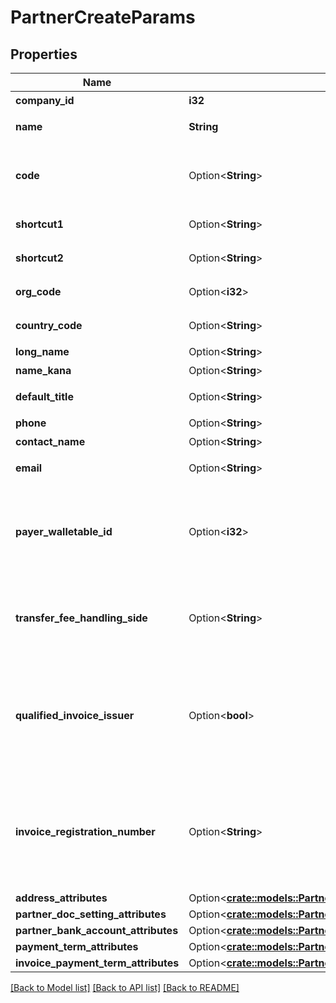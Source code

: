 # PartnerCreateParams

## Properties

Name | Type | Description | Notes
------------ | ------------- | ------------- | -------------
**company_id** | **i32** | 事業所ID | 
**name** | **String** | 取引先名 (255文字以内、重複不可) | 
**code** | Option<**String**> | 取引先コード（取引先コードの利用を有効にしている場合は、codeの指定は必須です。ただし重複は不可。） | [optional]
**shortcut1** | Option<**String**> | ショートカット１ (255文字以内) | [optional]
**shortcut2** | Option<**String**> | ショートカット２ (255文字以内) | [optional]
**org_code** | Option<**i32**> | 事業所種別（null: 未設定、1: 法人、2: 個人） | [optional]
**country_code** | Option<**String**> | 地域（JP: 国内、ZZ:国外）、指定しない場合JPになります。 | [optional]
**long_name** | Option<**String**> | 正式名称（255文字以内） | [optional]
**name_kana** | Option<**String**> | カナ名称（255文字以内） | [optional]
**default_title** | Option<**String**> | 敬称（御中、様、(空白)の3つから選択） | [optional]
**phone** | Option<**String**> | 電話番号 | [optional]
**contact_name** | Option<**String**> | 担当者 氏名 (255文字以内) | [optional]
**email** | Option<**String**> | 担当者 メールアドレス (255文字以内) | [optional]
**payer_walletable_id** | Option<**i32**> | 振込元口座ID（一括振込ファイル用）:（walletableのtypeが'bank_account'のidのみ指定できます。また、未設定にする場合は、nullを指定してください。） | [optional]
**transfer_fee_handling_side** | Option<**String**> | 振込手数料負担（一括振込ファイル用）: (振込元(当方): payer, 振込先(先方): payee)、指定しない場合payerになります。 | [optional]
**qualified_invoice_issuer** | Option<**bool**> | インボイス制度適格請求書発行事業者（true: 対象事業者、false: 非対象事業者） <a target=\"_blank\" href=\"https://www.invoice-kohyo.nta.go.jp/index.html\">国税庁インボイス制度適格請求書発行事業者公表サイト</a>  | [optional][default to false]
**invoice_registration_number** | Option<**String**> | インボイス制度適格請求書発行事業者登録番号 - 先頭T数字13桁の固定14桁の文字列 <a target=\"_blank\" href=\"https://www.invoice-kohyo.nta.go.jp/index.html\">国税庁インボイス制度適格請求書発行事業者公表サイト</a>  | [optional]
**address_attributes** | Option<[**crate::models::PartnerCreateParamsAddressAttributes**](partnerCreateParams_address_attributes.md)> |  | [optional]
**partner_doc_setting_attributes** | Option<[**crate::models::PartnerCreateParamsPartnerDocSettingAttributes**](partnerCreateParams_partner_doc_setting_attributes.md)> |  | [optional]
**partner_bank_account_attributes** | Option<[**crate::models::PartnerCreateParamsPartnerBankAccountAttributes**](partnerCreateParams_partner_bank_account_attributes.md)> |  | [optional]
**payment_term_attributes** | Option<[**crate::models::PartnerCreateParamsPaymentTermAttributes**](partnerCreateParams_payment_term_attributes.md)> |  | [optional]
**invoice_payment_term_attributes** | Option<[**crate::models::PartnerCreateParamsInvoicePaymentTermAttributes**](partnerCreateParams_invoice_payment_term_attributes.md)> |  | [optional]

[[Back to Model list]](../README.md#documentation-for-models) [[Back to API list]](../README.md#documentation-for-api-endpoints) [[Back to README]](../README.md)


